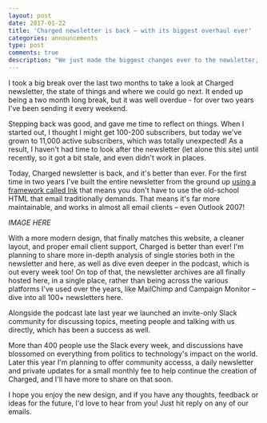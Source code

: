 ```yaml
---
layout: post
date: 2017-01-22
title: 'Charged newsletter is back – with its biggest overhaul ever'
categories: announcements
type: post
comments: true
description: "We just made the biggest changes ever to the newsletter, and it's back for good. There are big plans this year, and we hope you'll follow along."
---
```

I took a big break over the last two months to take a look at Charged newsletter, the state of things and where we could go next. It ended up being a two month long break, but it was well overdue - for over two years I've been sending it every weekend. 

Stepping back was good, and gave me time to reflect on things. When I started out, I thought I might get 100-200 subscribers, but today we've grown to 11,000 active subscribers, which was totally unexpected! As a result, I haven't had time to look after the newsletter (let alone this site) until recently, so it got a bit stale, and even didn't work in places.

Today, Charged newsletter is back, and it's better than ever. For the first time in two years I've built the entire newsletter from the ground up [using a framework called Ink](http://foundation.zurb.com/emails.html) that means you don't have to use the old-school HTML that email traditionally demands. That means it's far more maintainable, and works in almost all email clients – even Outlook 2007! 

*IMAGE HERE*

With a more modern design, that finally matches this website, a cleaner layout, and proper email client support, Charged is better than ever! I'm planning to share more in-depth analysis of single stories both in the newsletter and here, as well as dive even deeper in the podcast, which is out every week too! On top of that, the newsletter archives are all finally hosted here, in a single place, rather than being across the various platforms I've used over the years, like MailChimp and Campaign Monitor – dive into all 100+ newsletters here.

Alongside the podcast late last year we launched an invite-only Slack community for discussing topics, meeting people and talking with us directly, which has been a success as well. 

More than 400 people use the Slack every week, and discussions have blossomed on everything from politics to technology's impact on the world. Later this year I'm planning to offer community accesss, a daily newsletter and private updates for a small monthly fee to help continue the creation of Charged, and I'll have more to share on that soon.

I hope you enjoy the new design, and if you have any thoughts, feedback or ideas for the future, I'd love to hear from you! Just hit reply on any of our emails.